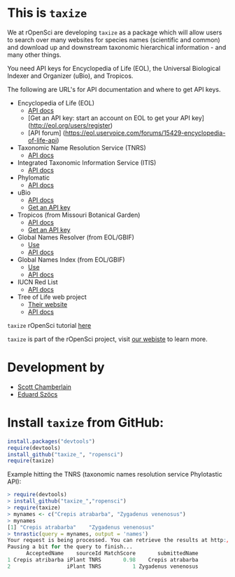 # This is `taxize`

We at rOpenSci are developing `taxize` as a package which will allow users to search over many websites for species names (scientific and common) and download up and downstream taxonomic hierarchical information - and many other things. 

You need API keys for Encyclopedia of Life (EOL), the Universal Biological Indexer and Organizer (uBio), and Tropicos.

The following are URL's for API documentation and where to get API keys. 

+ Encyclopedia of Life (EOL)
	+ [API docs](http://www.eol.org/api/)
	+ [Get an API key: start an account on EOL to get your API key] (http://eol.org/users/register)
	+ [API forum] (https://eol.uservoice.com/forums/15429-encyclopedia-of-life-api)
+ Taxonomic Name Resolution Service (TNRS) 
	+ [API docs](http://tnrs.iplantcollaborative.org/api.html)
+ Integrated Taxonomic Information Service (ITIS)
	+ [API docs](http://www.itis.gov/ws_description.html)
+ Phylomatic 
	+ [API docs](http://www.phylodiversity.net/phylomatic/phylomatic_api.html)
+ uBio
	+ [API docs](http://www.ubio.org/index.php?pagename=xml_services)
	+ [Get an API key](http://www.ubio.org/index.php?pagename=form)
+ Tropicos (from Missouri Botanical Garden)
	+ [API docs](http://services.tropicos.org/help)
	+ [Get an API key](http://services.tropicos.org/help?requestkey)
+ Global Names Resolver (from EOL/GBIF)
	+ [Use](http://resolver.globalnames.org/)
	+ [API docs](http://resolver.globalnames.org/api)
+ Global Names Index (from EOL/GBIF)
	+ [Use](http://gni.globalnames.org/)
	+ [API docs](https://github.com/dimus/gni/wiki/api)
+ IUCN Red List 
  	+ [API docs](https://www.assembla.com/spaces/sis/wiki/Red_List_API?version=3)
+ Tree of Life web project
	+ [Their website](http://tolweb.org/tree/phylogeny.html)
 	+ [API docs](http://tolweb.org/tree/home.pages/downloadtree.html)

`taxize` rOpenSci tutorial [here](http://ropensci.org/tutorials/taxize_tutorial.html)

`taxize` is part of the rOpenSci project, visit [our webiste](http://ropensci.org) to learn more.

# Development by
+ [Scott Chamberlain](http://schamberlain.github.com/scott)
+ [Eduard Szöcs](https://github.com/EDiLD)

# Install `taxize` from GitHub:

```R 
install.packages("devtools")
require(devtools)
install_github("taxize_", "ropensci")
require(taxize)
```

Example hitting the TNRS (taxonomic names resolution service Phylotastic API):

```R 
> require(devtools)
> install_github("taxize_","ropensci")
> require(taxize)
> mynames <- c("Crepis atrabarba", "Zygadenus venenosus")
> mynames
[1] "Crepis atrabarba"    "Zygadenus venenosus"
> tnrastic(query = mynames, output = 'names')
Your request is being processed. You can retrieve the results at http://api.phylotastic.org/tnrs/retrieve/c8b544f0794e13a61b0b63ea7952f664.
Pausing a bit for the query to finish...
      AcceptedName    sourceId MatchScore       submittedName
1 Crepis atribarba iPlant TNRS       0.98    Crepis atrabarba
2                  iPlant TNRS          1 Zygadenus venenosus
```